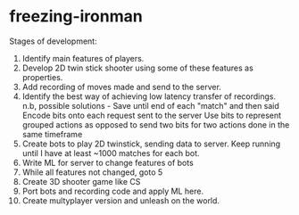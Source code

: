 freezing-ironman
================

Stages of development:

1) Identify main features of players.
2) Develop 2D twin stick shooter using some of these features as properties.
3) Add recording of moves made and send to the server. 
4) Identify the best way of achieving low latency transfer of recordings. 
	n.b, possible solutions -
		Save until end of each "match" and then said
		Encode bits onto each request sent to the server
		Use bits to represent grouped actions as opposed to send two bits for two actions done in the same timeframe
5) Create bots to play 2D twinstick, sending data to server. Keep running until I have at least ~1000 matches for each bot.
6) Write ML for server to change features of bots
7) While all features not changed, goto 5
8) Create 3D shooter game like CS
9) Port bots and recording code and apply ML here.
10) Create multyplayer version and unleash on the world.